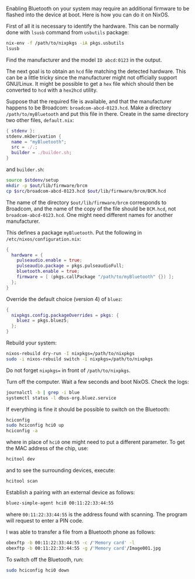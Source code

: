 Enabling Bluetooth on your system may require an additional
firmware to be flashed into the device at boot.
Here is how you can do it on NixOS.

First of all it is necessary to identify the hardware.
This can be normally done with
`lsusb` command from `usbutils` package:
```bash
nix-env -f /path/to/nixpkgs -iA pkgs.usbutils
lsusb
```
Find the manufacturer and the model `ID abcd:0123` in the output.

The next goal is to obtain an `hcd` file matching the detected hardware.
This can be a little tricky since the manufacturer might not officially
support GNU/Linux. It might be possible to get a `hex` file which
should then be converted to `hcd` with a `hex2hcd` utility.

Suppose that the required file is available, and that the manufacturer
happens to be Broadcom: `broadcom-abcd-0123.hcd`.
Make a directory `/path/to/myBluetooth` and
put this file in there. Create in the same directory two other files,
`default.nix`:
```nix
{ stdenv }:
stdenv.mkDerivation {
  name = "myBluetooth";
  src = ./.;
  builder = ./builder.sh;
}
```
and `builder.sh`:
```bash
source $stdenv/setup
mkdir -p $out/lib/firmware/brcm
cp $src/broadcom-abcd-0123.hcd $out/lib/firmware/brcm/BCM.hcd
```
The name of the directory `$out/lib/firmware/brcm`
corresponds to Broadcom, and the name of the copy of the file
should be `BCM.hcd`, not `broadcom-abcd-0123.hcd`.
One might need different names for another manufacturer.

This defines a package `myBluetooth`. Put the following
in `/etc/nixos/configuration.nix`:
```nix
{
  hardware = {
    pulseaudio.enable = true;
    pulseaudio.package = pkgs.pulseaudioFull;
    bluetooth.enable = true;
    firmware = [ (pkgs.callPackage "/path/to/myBluetooth" {}) ];
  };
}
```
Override the default choice (version 4) of `bluez`:
```nix
{
  nixpkgs.config.packageOverrides = pkgs: {
    bluez = pkgs.bluez5;
  };
}
```
Rebuild your system:
```bash
nixos-rebuild dry-run -I nixpkgs=/path/to/nixpkgs
sudo -i nixos-rebuild switch -I nixpkgs=/path/to/nixpkgs
```
Do not forget `nixpkgs=` in front of `/path/to/nixpkgs`.

Turn off the computer. Wait a few seconds and boot NixOS.
Check the logs:
```bash
journalctl -b | grep -i blue
systemctl status -l dbus-org.bluez.service
```
If everything is fine it should be possible to switch on the  Bluetooth:
```bash
hciconfig
sudo hciconfig hci0 up
hciconfig -a
```
where in place of `hci0` one might need to put a different parameter.
To get the MAC address of the chip, use:
```bash
hcitool dev
```
and to see the surrounding devices, execute:
```bash
hcitool scan
```
Establish a pairing with an external device as follows:
```bash
bluez-simple-agent hci0 00:11:22:33:44:55
```
where `00:11:22:33:44:55` is the address found with scanning.
The program will request to enter a PIN code.

I was able to transfer a file from a Bluetooth phone as follows:
```bash
obexftp -b 00:11:22:33:44:55 -c /'Memory card' -l
obexftp -b 00:11:22:33:44:55 -g /'Memory card'/Image001.jpg
```
To switch off the Bluetooth, run:
```bash
sudo hciconfig hci0 down
```

